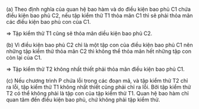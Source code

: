 (a) Theo định nghĩa của quan hệ bao hàm và do điều kiện bao phủ C1 chứa điều kiện bao phủ C2,
    nếu tập kiểm thử T1 thỏa mãn C1 thì sẽ phải thỏa mãn các điều kiện bao phủ con của C1.

=> Tập kiểm thử T1 cũng sẽ thỏa mãn diều kiện bao phủ C2.

(b) Vì điều kiện bao phủ C2 chỉ là một tập con của điều kiện bao phủ C1 nên những tập kiểm thử thỏa mãn C2
    thì không thể thỏa mãn hết những tập con còn lại của C1.
 
=> Tập kiểm thử T2 không nhất thiết phải thỏa mãn điều kiện bao phủ C1.

(c) Nếu chương trình P chứa lỗi trong các đoạn mã, và tập kiểm thử T2 chỉ ra lỗi, tập kiểm thử T1 không nhất
    thiết cũng phải chỉ ra lỗi. Bởi tập kiểm thử T2 có thể không phải là tập con của tập kiểm thử T1. Quan hệ
    bao hàm chỉ quan tâm đến điều kiện bao phủ, chứ không phải tập kiểm thử.
    
    
